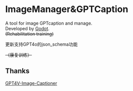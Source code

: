 # ImageManager&GPTCaption

A tool for image GPTcaption and manage.  
Developed by [Godot](https://godotengine.org/).  
~~(Rehabilitation training)~~  

更新支持GPT4o的json_schema功能  

~~（康复训练）~~  

## Thanks  
[GPT4V-Image-Captioner](https://github.com/jiayev/GPT4V-Image-Captioner)
